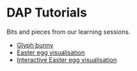 # DAP Tutorials

Bits and pieces from our learning sessions.

- <a href="glyph_bunny.html" title="Glyph bunny">Glyph bunny</a>
- <a href="easter_egg_viz.html" title="Easter egg visualisation">Easter egg visualisation</a>
- <a href=" interactive_easter_eggs.html" title="Interactive Easter egg visualisation">Interactive Easter egg visualisation</a>
